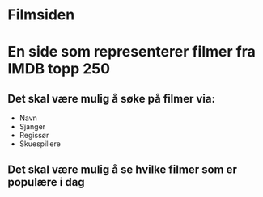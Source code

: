 # Filmsiden

# En side som representerer filmer fra IMDB topp 250

## Det skal være mulig å søke på filmer via:
- Navn
- Sjanger
- Regissør
- Skuespillere

## Det skal være mulig å se hvilke filmer som er populære i dag